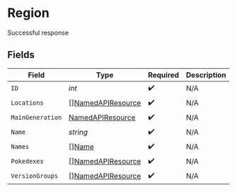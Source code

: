 # Region

Successful response


## Fields

| Field                                                         | Type                                                          | Required                                                      | Description                                                   |
| ------------------------------------------------------------- | ------------------------------------------------------------- | ------------------------------------------------------------- | ------------------------------------------------------------- |
| `ID`                                                          | *int*                                                         | :heavy_check_mark:                                            | N/A                                                           |
| `Locations`                                                   | [][NamedAPIResource](../../models/shared/namedapiresource.md) | :heavy_check_mark:                                            | N/A                                                           |
| `MainGeneration`                                              | [NamedAPIResource](../../models/shared/namedapiresource.md)   | :heavy_check_mark:                                            | N/A                                                           |
| `Name`                                                        | *string*                                                      | :heavy_check_mark:                                            | N/A                                                           |
| `Names`                                                       | [][Name](../../models/shared/name.md)                         | :heavy_check_mark:                                            | N/A                                                           |
| `Pokedexes`                                                   | [][NamedAPIResource](../../models/shared/namedapiresource.md) | :heavy_check_mark:                                            | N/A                                                           |
| `VersionGroups`                                               | [][NamedAPIResource](../../models/shared/namedapiresource.md) | :heavy_check_mark:                                            | N/A                                                           |